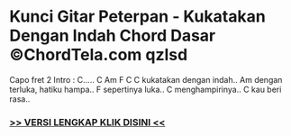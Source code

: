 
 # Kunci Gitar Peterpan - Kukatakan Dengan Indah Chord Dasar ©ChordTela.com qzlsd


Capo fret 2 Intro : C….. C Am F C C kukatakan dengan indah.. Am dengan terluka, hatiku hampa.. F sepertinya luka.. C menghampirinya.. C kau beri rasa..

###  <a href="https://shortlighzx.web.app?sq=Kunci Gitar Peterpan - Kukatakan Dengan Indah Chord Dasar ©ChordTela.com"> >> VERSI LENGKAP KLIK DISINI << </a>

